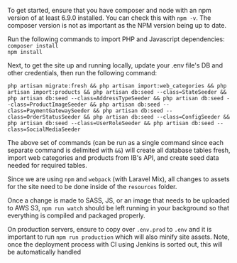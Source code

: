 

To get started, ensure that you have composer and node with an npm version of at least 6.9.0 installed.  You can check this with `npm -v`.  The composer version is not as important as the NPM version being up to date. 

Run the following commands to import PHP and Javascript dependencies:
`composer install`  
`npm install`  

Next, to get the site up and running locally, update your .env file's DB and other credentials, then run the following command:

`php artisan migrate:fresh && php artisan import:web_categories && php artisan import:products && php artisan db:seed --class=StateSeeder && php artisan db:seed --class=AddressTypeSeeder && php artisan db:seed --class=ProductImageSeeder && php artisan db:seed --class=PaymentGatewaySeeder && php artisan db:seed --class=OrderStatusSeeder && php artisan db:seed --class=ConfigSeeder && php artisan db:seed --class=UserRoleSeeder && php artisan db:seed --class=SocialMediaSeeder`

The above set of commands (can be run as a single command since each separate command is delimited with `&&`) will create all database tables fresh, import web categories and products from IB's API, and create seed data needed for required tables.

Since we are using `npm` and `webpack` (with Laravel Mix), all changes to assets for the site need to be done inside of the `resources` folder.  

Once a change is made to SASS, JS, or an image that needs to be uploaded to AWS S3, `npm run watch` should be left running in your background so that everything is compiled and packaged properly.

On production servers, ensure to copy over `.env.prod` to `.env` and it is important to run `npm run production` which will also minify site assets.  Note, once the deployment process with CI using Jenkins is sorted out, this will be automatically handled 
